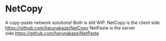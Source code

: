 # NetCopy
A copy-paste network solutions!
Both is still WIP.
NetCopy is the client side. https://github.com/harunakaze/NetCopy
NetPaste is the server side.https://github.com/harunakaze/NetPaste

